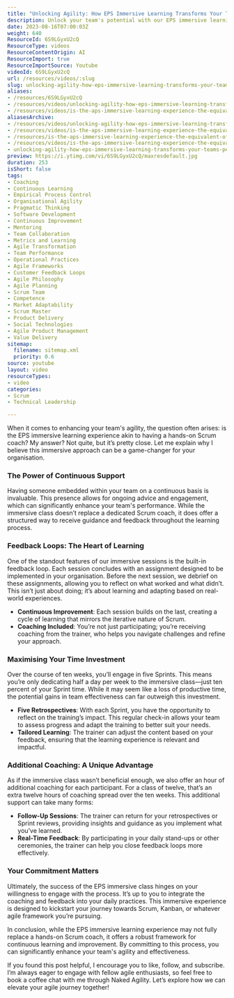 ```yaml
---
title: "Unlocking Agility: How EPS Immersive Learning Transforms Your Team's Performance"
description: Unlock your team's potential with our EPS immersive learning experience! Discover how structured feedback and coaching can enhance agility and effectiveness.
date: 2023-08-16T07:00:03Z
weight: 640
ResourceId: 6S9LGyxU2cQ
ResourceType: videos
ResourceContentOrigin: AI
ResourceImport: true
ResourceImportSource: Youtube
videoId: 6S9LGyxU2cQ
url: /resources/videos/:slug
slug: unlocking-agility-how-eps-immersive-learning-transforms-your-teams-performance
aliases:
- /resources/6S9LGyxU2cQ
- /resources/videos/unlocking-agility-how-eps-immersive-learning-transforms-your-teams-performance
- /resources/videos/is-the-aps-immersive-learning-experience-the-equivalent-of-having-a-hands-on-scrum-coach
aliasesArchive:
- /resources/videos/unlocking-agility-how-eps-immersive-learning-transforms-your-teams-performance
- /resources/videos/is-the-aps-immersive-learning-experience-the-equivalent-of-having-a-hands-on-scrum-coach-
- /resources/is-the-aps-immersive-learning-experience-the-equivalent-of-having-a-hands-on-scrum-coach-
- /resources/videos/is-the-aps-immersive-learning-experience-the-equivalent-of-having-a-hands-on-scrum-coach
- unlocking-agility-how-eps-immersive-learning-transforms-your-teams-performance
preview: https://i.ytimg.com/vi/6S9LGyxU2cQ/maxresdefault.jpg
duration: 253
isShort: false
tags:
- Coaching
- Continuous Learning
- Empirical Process Control
- Organisational Agility
- Pragmatic Thinking
- Software Development
- Continuous Improvement
- Mentoring
- Team Collaboration
- Metrics and Learning
- Agile Transformation
- Team Performance
- Operational Practices
- Agile Frameworks
- Customer Feedback Loops
- Agile Philosophy
- Agile Planning
- Scrum Team
- Competence
- Market Adaptability
- Scrum Master
- Product Delivery
- Social Technologies
- Agile Product Management
- Value Delivery
sitemap:
  filename: sitemap.xml
  priority: 0.6
source: youtube
layout: video
resourceTypes:
- video
categories:
- Scrum
- Technical Leadership

---
```

When it comes to enhancing your team's agility, the question often arises: is the EPS immersive learning experience akin to having a hands-on Scrum coach? My answer? Not quite, but it’s pretty close. Let me explain why I believe this immersive approach can be a game-changer for your organisation.

### The Power of Continuous Support

Having someone embedded within your team on a continuous basis is invaluable. This presence allows for ongoing advice and engagement, which can significantly enhance your team's performance. While the immersive class doesn’t replace a dedicated Scrum coach, it does offer a structured way to receive guidance and feedback throughout the learning process.

### Feedback Loops: The Heart of Learning

One of the standout features of our immersive sessions is the built-in feedback loop. Each session concludes with an assignment designed to be implemented in your organisation. Before the next session, we debrief on these assignments, allowing you to reflect on what worked and what didn’t. This isn’t just about doing; it’s about learning and adapting based on real-world experiences.

- **Continuous Improvement**: Each session builds on the last, creating a cycle of learning that mirrors the iterative nature of Scrum.
- **Coaching Included**: You’re not just participating; you’re receiving coaching from the trainer, who helps you navigate challenges and refine your approach.

### Maximising Your Time Investment

Over the course of ten weeks, you’ll engage in five Sprints. This means you’re only dedicating half a day per week to the immersive class—just ten percent of your Sprint time. While it may seem like a loss of productive time, the potential gains in team effectiveness can far outweigh this investment.

- **Five Retrospectives**: With each Sprint, you have the opportunity to reflect on the training’s impact. This regular check-in allows your team to assess progress and adapt the training to better suit your needs.
- **Tailored Learning**: The trainer can adjust the content based on your feedback, ensuring that the learning experience is relevant and impactful.

### Additional Coaching: A Unique Advantage

As if the immersive class wasn’t beneficial enough, we also offer an hour of additional coaching for each participant. For a class of twelve, that’s an extra twelve hours of coaching spread over the ten weeks. This additional support can take many forms:

- **Follow-Up Sessions**: The trainer can return for your retrospectives or Sprint reviews, providing insights and guidance as you implement what you’ve learned.
- **Real-Time Feedback**: By participating in your daily stand-ups or other ceremonies, the trainer can help you close feedback loops more effectively.

### Your Commitment Matters

Ultimately, the success of the EPS immersive class hinges on your willingness to engage with the process. It’s up to you to integrate the coaching and feedback into your daily practices. This immersive experience is designed to kickstart your journey towards Scrum, Kanban, or whatever agile framework you’re pursuing.

In conclusion, while the EPS immersive learning experience may not fully replace a hands-on Scrum coach, it offers a robust framework for continuous learning and improvement. By committing to this process, you can significantly enhance your team's agility and effectiveness.

If you found this post helpful, I encourage you to like, follow, and subscribe. I’m always eager to engage with fellow agile enthusiasts, so feel free to book a coffee chat with me through Naked Agility. Let’s explore how we can elevate your agile journey together!
